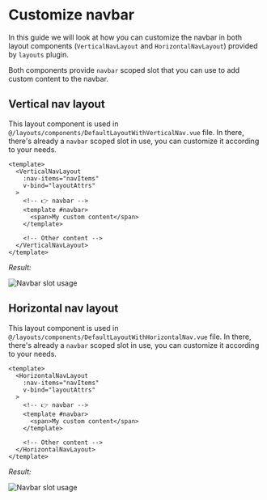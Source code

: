 # Customize navbar

In this guide we will look at how you can customize the navbar in both layout components (`VerticalNavLayout` and `HorizontalNavLayout`) provided by `layouts` plugin.

Both components provide `navbar` scoped slot that you can use to add custom content to the navbar.

## Vertical nav layout

This layout component is used in `@/layouts/components/DefaultLayoutWithVerticalNav.vue` file. In there, there's already a `navbar` scoped slot in use, you can customize it according to your needs.

```vue{7-9}
<template>
  <VerticalNavLayout
    :nav-items="navItems"
    v-bind="layoutAttrs"
  >
    <!-- 👉 navbar -->
    <template #navbar>
      <span>My custom content</span>
    </template>

    <!-- Other content -->
  </VerticalNavLayout>
</template>
```

_Result:_

![Navbar slot usage](/images/code-examples/layout/navbar-slot-usage-vertical.png)

## Horizontal nav layout

This layout component is used in `@/layouts/components/DefaultLayoutWithHorizontalNav.vue` file. In there, there's already a `navbar` scoped slot in use, you can customize it according to your needs.

```vue{7-9}
<template>
  <HorizontalNavLayout
    :nav-items="navItems"
    v-bind="layoutAttrs"
  >
    <!-- 👉 navbar -->
    <template #navbar>
      <span>My custom content</span>
    </template>

    <!-- Other content -->
  </HorizontalNavLayout>
</template>
```

_Result:_

![Navbar slot usage](/images/code-examples/layout/navbar-slot-usage-horizontal.png)

